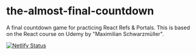# the-almost-final-countdown

A final countdown game for practicing React Refs &amp; Portals. This is based on the React course on Udemy by "Maximilian Schwarzmüller".

[![Netlify Status](https://api.netlify.com/api/v1/badges/115ed981-8182-46a5-9340-b01772be114e/deploy-status)](https://app.netlify.com/sites/the-almost-final-countdown-dsj/deploys)
